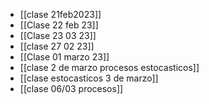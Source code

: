 - [[clase 21feb2023]] 
- [[Clase 22 feb 23]] 
- [[Clase 23 03 23]] 
- [[clase 27 02 23]] 
- [[Clase 01 marzo 23]]
- [[clase 2 de marzo procesos estocasticos]] 
- [[clase estocasticos 3 de marzo]] 
- [[clase 06/03 procesos]] 